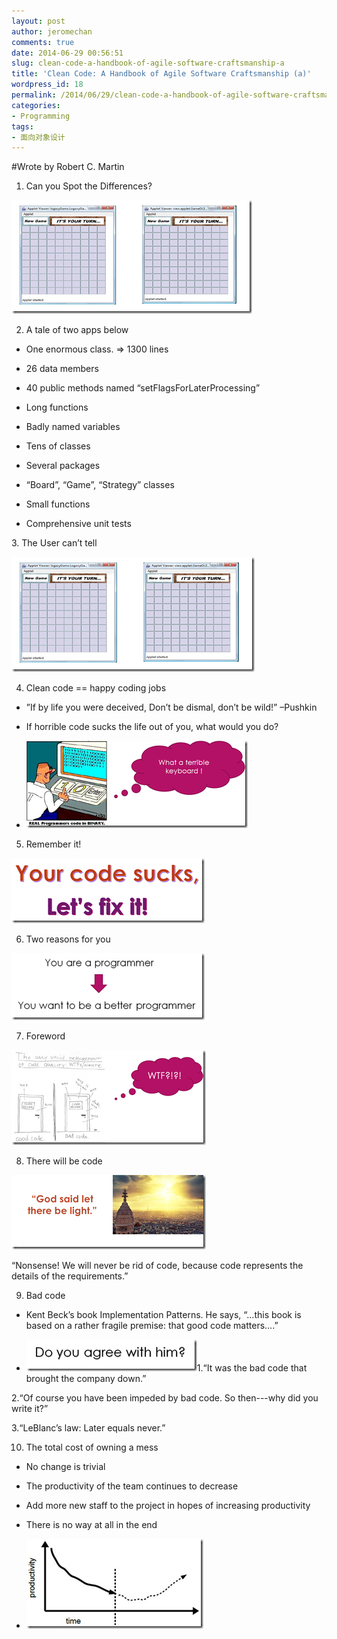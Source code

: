 ```yaml
---
layout: post
author: jeromechan
comments: true
date: 2014-06-29 00:56:51
slug: clean-code-a-handbook-of-agile-software-craftsmanship-a
title: 'Clean Code: A Handbook of Agile Software Craftsmanship (a)'
wordpress_id: 18
permalink: /2014/06/29/clean-code-a-handbook-of-agile-software-craftsmanship-a/
categories:
- Programming
tags:
- 面向对象设计
---
```


#Wrote by Robert C. Martin

1. Can you Spot the Differences?

[![image](/images/2014-06-29-clean-code-a-handbook-of-agile-software-craftsmanship-a/image_thumb28.png)](/images/2014-06-29-clean-code-a-handbook-of-agile-software-craftsmanship-a/image28.png)

2. A tale of two apps below



	
  * One enormous class. => 1300 lines 

	
  * 26 data members 

	
  * 40 public methods named “setFlagsForLaterProcessing” 

	
  * Long functions 

	
  * Badly named variables 

	
  * Tens of classes 

	
  * Several packages 

	
  * “Board”, “Game”, “Strategy” classes 

	
  * Small functions 

	
  * Comprehensive unit tests 


<!-- more -->3. The User can’t tell

[![image](/images/2014-06-29-clean-code-a-handbook-of-agile-software-craftsmanship-a/image_thumb29.png)](/images/2014-06-29-clean-code-a-handbook-of-agile-software-craftsmanship-a/image29.png)

4. Clean code == happy coding jobs



	
  * ”If by life you were deceived, Don’t be dismal, don’t be wild!”
–Pushkin 

	
  * If horrible code sucks the life out of you, what would you do? 

	
  * [![image](/images/2014-06-29-clean-code-a-handbook-of-agile-software-craftsmanship-a/image_thumb30.png)](/images/2014-06-29-clean-code-a-handbook-of-agile-software-craftsmanship-a/image30.png)


5. Remember it!

[![image](/images/2014-06-29-clean-code-a-handbook-of-agile-software-craftsmanship-a/image_thumb31.png)](/images/2014-06-29-clean-code-a-handbook-of-agile-software-craftsmanship-a/image31.png)

6. Two reasons for you

[![image](/images/2014-06-29-clean-code-a-handbook-of-agile-software-craftsmanship-a/image_thumb32.png)](/images/2014-06-29-clean-code-a-handbook-of-agile-software-craftsmanship-a/image32.png)

7. Foreword

[![image](/images/2014-06-29-clean-code-a-handbook-of-agile-software-craftsmanship-a/image_thumb33.png)](/images/2014-06-29-clean-code-a-handbook-of-agile-software-craftsmanship-a/image33.png)

8. There will be code

[![image](/images/2014-06-29-clean-code-a-handbook-of-agile-software-craftsmanship-a/image_thumb34.png)](/images/2014-06-29-clean-code-a-handbook-of-agile-software-craftsmanship-a/image34.png)

“Nonsense! We will never be rid of code, because code represents the details of the requirements.”

9. Bad code



	
  * Kent Beck’s book Implementation Patterns. He says, “…this book is based on a rather fragile premise: that good code matters….” 

	
  * [![image](/images/2014-06-29-clean-code-a-handbook-of-agile-software-craftsmanship-a/image_thumb35.png)](/images/2014-06-29-clean-code-a-handbook-of-agile-software-craftsmanship-a/image35.png)1.“It was the bad code that brought the company down.”

2.“Of course you have been impeded by bad code. So then---why did you write it?”

3.“LeBlanc’s law: Later equals never.”


10. The total cost of owning a mess



	
  * No change is trivial 

	
  * The productivity of the team continues to decrease 

	
  * Add more new staff to the project in hopes of increasing productivity 

	
  * There is no way at all in the end 

	
  * [![image](/images/2014-06-29-clean-code-a-handbook-of-agile-software-craftsmanship-a/image_thumb36.png)](/images/2014-06-29-clean-code-a-handbook-of-agile-software-craftsmanship-a/image36.png)


 






